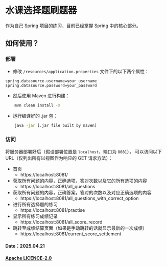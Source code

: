 # 水课选择题刷题器

作为自己 Spring 项目的练习，目前已经掌握 Spring 中的核心部分。

## 如何使用？

### 部署
- 修改 `/resources/application.properties` 文件下的以下两个属性：

```text
spring.datasource.username=your_username
spring.datasource.password=your_password
```

- 然后使用 Maven 进行构建：
```bash
    mvn clean install -X
```

- 运行编译好的 .jar 包：
```bash
    java -jar [.jar file built by maven]
```

### 访问
将服务器部署好后（假设部署位置是 `localhost`，端口为 `8081`），
可以访问以下 URL（仅列出所有以视图作为响应的 GET 请求方法）：

- 首页
  - https://localhost:8081/
- 获取所有问题的内容，正确选项，答对次数以及它的所有选项的内容
  - https://localhost:8081/all_questions
- 获取所有问题的内容，正确答案，答对的次数以及对应正确选项的内容
  - https://localhost:8081/all_questions_with_correct_option
- 进行所有选择题的练习
  - https://localhost:8081/practise
- 显示所有练习成绩记录
  - https://localhost:8081/all_score_record
- 跳转至成绩结算页面（如果是手动跳转的话就显示最新的一次成绩）
  - https://localhost:8081/current_score_settlement

#### Date：2025.04.21
#### [Apache LICENCE-2.0](https://github.com/JesseZ332623/Multiple-choice-question-solver/blob/master/LICENSE)